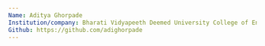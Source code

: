 ```yaml
---
Name: Aditya Ghorpade
Institution/company: Bharati Vidyapeeth Deemed University College of Engineering, Pune
Github: https://github.com/adighorpade
---
```

